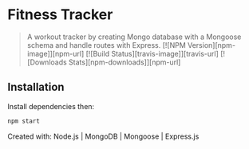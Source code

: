 # Fitness Tracker

> A workout tracker by creating Mongo database with a Mongoose schema and handle routes with Express.
[![NPM Version][npm-image]][npm-url]
[![Build Status][travis-image]][travis-url]
[![Downloads Stats][npm-downloads]][npm-url]

## Installation

Install dependencies then:
```sh
npm start
```

Created with: Node.js | MongoDB | Mongoose | Express.js